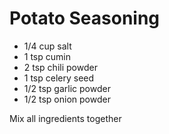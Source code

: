 # Potato Seasoning
- 1/4 cup salt
- 1 tsp cumin
- 2 tsp chili powder
- 1 tsp celery seed
- 1/2 tsp garlic powder
- 1/2 tsp onion powder

Mix all ingredients together